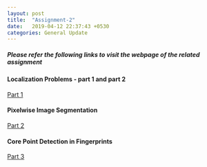 ```yaml
---
layout: post
title:  "Assignment-2"
date:   2019-04-12 22:37:43 +0530
categories: General Update
---
```

##### Please refer the following links to visit the webpage of the related assignment

#### Localization Problems - part 1 and part 2

[Part 1](https://github.com/drawncode/Localization-Problem)

#### Pixelwise Image Segmentation

[Part 2](https://github.com/drawncode/Pixelwise-Image-Segmentation)


#### Core Point Detection in Fingerprints

[Part 3](https://github.com/drawncode/Core-Point-Detection-in-Fingerprints)

